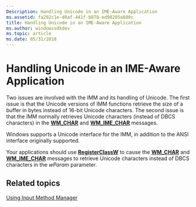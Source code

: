 ```yaml
---
Description: Handling Unicode in an IME-Aware Application
ms.assetid: fa202c1e-d0af-441f-b878-ed98205a880c
title: Handling Unicode in an IME-Aware Application
ms.author: windowssdkdev
ms.topic: article
ms.date: 05/31/2018
---
```


# Handling Unicode in an IME-Aware Application

Two issues are involved with the IMM and its handling of Unicode. The first issue is that the Unicode versions of IMM functions retrieve the size of a buffer in bytes instead of 16-bit Unicode characters. The second issue is that the IMM normally retrieves Unicode characters (instead of DBCS characters) in the [**WM\_CHAR**](https://msdn.microsoft.com/library/ms646276(v=VS.85).aspx) and [**WM\_IME\_CHAR**](wm-ime-char.md) messages.

Windows supports a Unicode interface for the IMM, in addition to the ANSI interface originally supported.

Your applications should use [**RegisterClassW**](https://msdn.microsoft.com/library/ms633586(v=VS.85).aspx) to cause the [**WM\_CHAR**](https://msdn.microsoft.com/library/ms646276(v=VS.85).aspx) and [**WM\_IME\_CHAR**](wm-ime-char.md) messages to retrieve Unicode characters instead of DBCS characters in the *wParam* parameter.

## Related topics

<dl> <dt>

[Using Input Method Manager](using-input-method-manager.md)
</dt> </dl>

 

 



